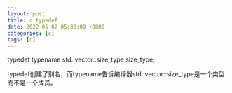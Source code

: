 ```yaml
---
layout: post
title: c typedef
date: 2022-05-02 05:30:00 +0800
categories: [c]
tags: [c]
---
```



typedef typename std::vector<T>::size_type size_type;

typedef创建了别名，而typename告诉编译器std::vector<T>::size_type是一个类型而不是一个成员。

